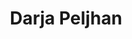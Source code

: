 ---
SICRIS: 15295
draft: false
fixName: darja_peljhan
location: null
mailInfo: darja.peljhan@ef.uni-lj.si
officeHours: null
profName: Darja Peljhan
profTitle: Zunanji sodelavec
telephoneInfo: null
title: Darja Peljhan
---